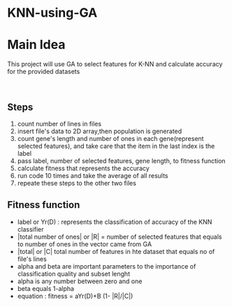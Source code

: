 # KNN-using-GA
<H1>Main Idea</h1>
 <p>This project will use GA to select features for K-NN and calculate accuracy for the provided datasets</p><br> 
<h2>Steps</h2>
    <ol> 
        <li>count number of lines in files</li>
        <li>insert file's data to 2D array,then population is generated</li>
        <li>count gene's length and number of ones in each gene(represent selected features), and take care that the item in the                        last index is the label</li>
        <li>pass label, number of selected features, gene length, to fitness function</li>
        <li>calculate fitness that represents the accuracy</li> 
        <li>run code 10 times and take the average of all results</li>
        <li>repeate these steps to the other two files</li>
    </ol>
        
    
    


<h2>Fitness function </h2>
<ul> 
    <li>label or Yr(D) : represents the classification of accuracy of the KNN classifier </li>
    <li>|total number of ones| or |R| = number of selected features that equals to number of ones in the vector came from GA</li>
    <li>|total| or |C| total number of features in hte dataset that equals no of file's lines</li>
    <li>alpha and beta are important parameters to the importance of classification quality and subset lenght</li>
    <li>alpha is any number between zero and one</li>
    <li>beta equals 1-alpha</li>
    <li>equation :  fitness = aYr(D)+B (1- |R|/|C|)</li>
 </ul>
 
